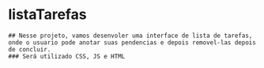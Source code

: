 # listaTarefas
    ## Nesse projeto, vamos desenvoler uma interface de lista de tarefas, onde o usuario pode anotar suas pendencias e depois removel-las depois de concluir. 
    ### Será utilizado CSS, JS e HTML